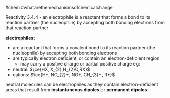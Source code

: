 #chem #whatarethemechanismsofchemicalchange 

Reactivity 3.4.4 - an electrophile is a reactant that forms a bond to its reaction partner (the nucleophile) by accepting both bonding electrons from that reaction partner

**electrophiles**:
- are a reactant that forms a covalent bond to its reaction partner (the nucleophile) by accepting both bonding electrons
- are typically electron deficient, or contain an electron-deficient region
	- may carry a positive charge or partial positive charge
eg:
- neutral: $\ce{HX, X_{2},H_{2}O,RX}$
- cations: $\ce{H+, NO_{2}+, NO+, CH_{3}+, R+}$

neutral molecules can be electrophiles as they contain electron-deficient areas that result from **instantaneous dipoles** or **permanent dipoles**